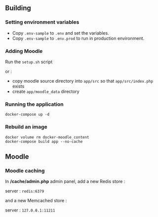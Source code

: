 ## Building

### Setting environment variables

- Copy `.env-sample` to `.env` and set the variables.
- Copy `.env-sample` to `.env.prod` to run in production environment.

### Adding Moodle

Run the `setup.sh` script

or :

- copy moodle source directory into `app/src` so that `app/src/index.php` exists
- create `app/moodle_data` directory


### Running the application

`docker-compose up -d`

### Rebuild an image

```
docker volume rm docker-moodle_content
docker-compose build app --no-cache
```


## Moodle

### Moodle caching

In **/cache/admin.php** admin panel, add a new Redis store :

server : `redis:6379`

and a new Memcached store : 

server : `127.0.0.1:11211`
